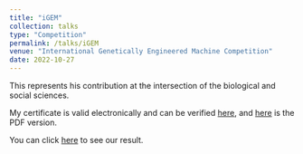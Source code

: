 ```yaml
---
title: "iGEM"
collection: talks
type: "Competition"
permalink: /talks/iGEM
venue: "International Genetically Engineered Machine Competition"
date: 2022-10-27
---
```


This represents his contribution at the intersection of the biological and social sciences.

My certificate is valid electronically and can be verified [here](https://projects.igem.org/2022/bnuzh-china), and [here]({{site.url}}/file/2022年11月_金牌_iGEM.pdf) is the PDF version.

You can click [here](https://2022.igem.wiki/bnuzh-china/) to see our result.
